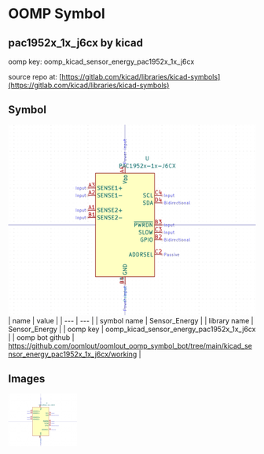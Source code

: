 # OOMP Symbol  
## pac1952x_1x_j6cx  by kicad  
  
oomp key: oomp_kicad_sensor_energy_pac1952x_1x_j6cx  
  
source repo at: [https://gitlab.com/kicad/libraries/kicad-symbols](https://gitlab.com/kicad/libraries/kicad-symbols)  
## Symbol  
  
[![working.png](working_600.png)](working.png)  
| name | value | 
| --- | --- | 
| symbol name | Sensor_Energy | 
| library name | Sensor_Energy | 
| oomp key | oomp_kicad_sensor_energy_pac1952x_1x_j6cx | 
| oomp bot github | https://github.com/oomlout/oomlout_oomp_symbol_bot/tree/main/kicad_sensor_energy_pac1952x_1x_j6cx/working | 
## Images  
  
[![working.png](working_140.png)](working.png)  
